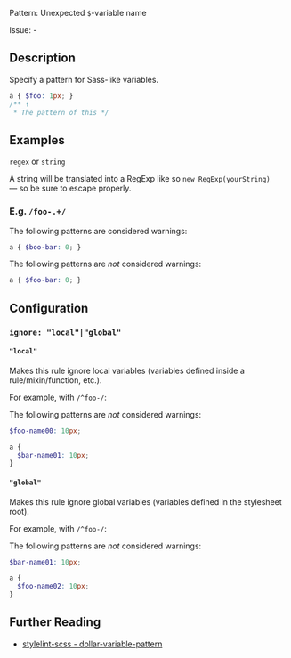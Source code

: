 Pattern: Unexpected `$`-variable name

Issue: -

## Description

Specify a pattern for Sass-like variables.

```scss
a { $foo: 1px; }
/** ↑
 * The pattern of this */
```

## Examples

`regex` or `string`

A string will be translated into a RegExp like so `new RegExp(yourString)` — so be sure to escape properly.

### E.g. `/foo-.+/`

The following patterns are considered warnings:

```scss
a { $boo-bar: 0; }
```

The following patterns are *not* considered warnings:

```scss
a { $foo-bar: 0; }
```

## Configuration

### `ignore: "local"|"global"`

#### `"local"`

Makes this rule ignore local variables (variables defined inside a rule/mixin/function, etc.).

For example, with `/^foo-/`:

The following patterns are *not* considered warnings:

```scss
$foo-name00: 10px;
```

```scss
a {
  $bar-name01: 10px;
}
```

#### `"global"`

Makes this rule ignore global variables (variables defined in the stylesheet root).

For example, with `/^foo-/`:

The following patterns are *not* considered warnings:

```scss
$bar-name01: 10px;
```

```scss
a {
  $foo-name02: 10px;
}
```

## Further Reading

* [stylelint-scss - dollar-variable-pattern](https://github.com/kristerkari/stylelint-scss/blob/master/src/rules/dollar-variable-pattern)